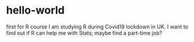 # hello-world
first for R course
I am studying R during Covid19 lockdown in UK.
I want to find out if R can help me with Stats; maybe find a part-time job?
